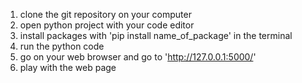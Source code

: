 1) clone the git repository on your computer
2) open python project with your code editor
3) install packages with 'pip install name_of_package' in the terminal
4) run the python code
5) go on your web browser and go to 'http://127.0.0.1:5000/'
6) play with the web page
